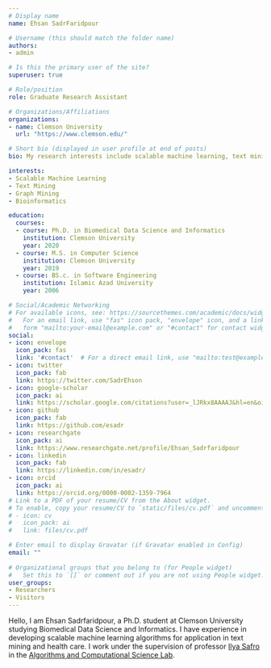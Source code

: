 ```yaml
---
# Display name
name: Ehsan SadrFaridpour

# Username (this should match the folder name)
authors:
- admin

# Is this the primary user of the site?
superuser: true

# Role/position
role: Graduate Research Assistant

# Organizations/Affiliations
organizations:
- name: Clemson University
  url: "https://www.clemson.edu/"

# Short bio (displayed in user profile at end of posts)
bio: My research interests include scalable machine learning, text mining, graph mining and Bioinformatics.

interests:
- Scalable Machine Learning
- Text Mining
- Graph Mining
- Bioinformatics

education:
  courses:
  - course: Ph.D. in Biomedical Data Science and Informatics
    institution: Clemson University
    year: 2020
  - course: M.S. in Computer Science
    institution: Clemson University
    year: 2019
  - course: BS.c. in Software Engineering
    institution: Islamic Azad University
    year: 2006

# Social/Academic Networking
# For available icons, see: https://sourcethemes.com/academic/docs/widgets/#icons
#   For an email link, use "fas" icon pack, "envelope" icon, and a link in the
#   form "mailto:your-email@example.com" or "#contact" for contact widget.
social:
- icon: envelope
  icon_pack: fas
  link: '#contact'  # For a direct email link, use "mailto:test@example.org".
- icon: twitter
  icon_pack: fab
  link: https://twitter.com/SadrEhson
- icon: google-scholar
  icon_pack: ai
  link: https://scholar.google.com/citations?user=_lJRkx8AAAAJ&hl=en&oi=ao
- icon: github
  icon_pack: fab
  link: https://github.com/esadr
- icon: researchgate
  icon_pack: ai
  link: https://www.researchgate.net/profile/Ehsan_Sadrfaridpour
- icon: linkedin
  icon_pack: fab
  link: https://linkedin.com/in/esadr/
- icon: orcid
  icon_pack: ai
  link: https://orcid.org/0000-0002-1359-7964
# Link to a PDF of your resume/CV from the About widget.
# To enable, copy your resume/CV to `static/files/cv.pdf` and uncomment the lines below.  
# - icon: cv
#   icon_pack: ai
#   link: files/cv.pdf

# Enter email to display Gravatar (if Gravatar enabled in Config)
email: ""
  
# Organizational groups that you belong to (for People widget)
#   Set this to `[]` or comment out if you are not using People widget.  
user_groups:
- Researchers
- Visitors
---
```


Hello, I am Ehsan Sadrfaridpour, a Ph.D. student at Clemson University studying Biomedical Data Science and Informatics. I have experience in developing scalable machine learning algorithms for application in text mining and health care. I work under the supervision of professor [Ilya Safro](https://people.cs.clemson.edu/~isafro/) in the <a href="https://people.cs.clemson.edu/~isafro/group.html">Algorithms and Computational Science Lab</a>.
